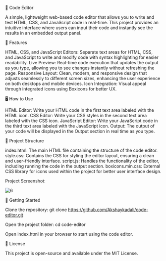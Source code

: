 📄 Code Editor

A simple, lightweight web-based code editor that allows you to write and test HTML, CSS, and JavaScript code in real-time. This project provides an intuitive interface where users can input their code and instantly see the results in an embedded output panel.

🔧 Features

HTML, CSS, and JavaScript Editors: Separate text areas for HTML, CSS, and JavaScript to write and modify code with syntax highlighting for easier readability.
Live Preview: Real-time code execution that updates the output as you type, allowing you to see changes instantly without refreshing the page.
Responsive Layout: Clean, modern, and responsive design that adjusts seamlessly to different screen sizes, enhancing the user experience on both desktops and mobile devices.
Icon Integration: Visual appeal through integrated icons using Boxicons for better UX.

🖥️ How to Use

HTML Editor: Write your HTML code in the first text area labeled with the HTML icon.
CSS Editor: Write your CSS styles in the second text area labeled with the CSS icon.
JavaScript Editor: Write your JavaScript code in the third text area labeled with the JavaScript icon.
Output: The output of your code will be displayed in the Output section in real time as you type.

📁 Project Structure

index.html: The main HTML file containing the structure of the code editor.
style.css: Contains the CSS for styling the editor layout, ensuring a clean and user-friendly interface.
script.js: Handles the functionality of the editor, including running the code in the output section.
boxicons.min.css: External CSS library for icons used within the project for better user interface design.

Project Screenshot:

![6](https://github.com/user-attachments/assets/a067d931-e04b-48e4-b8ac-0af4184768fa)

🚀 Getting Started

Clone the repository: git clone https://github.com/Akshaykadali/code-editor.git

Open the project folder: cd code-editor

Open index.html in your browser to start using the code editor.

📜 License

This project is open-source and available under the MIT License.
